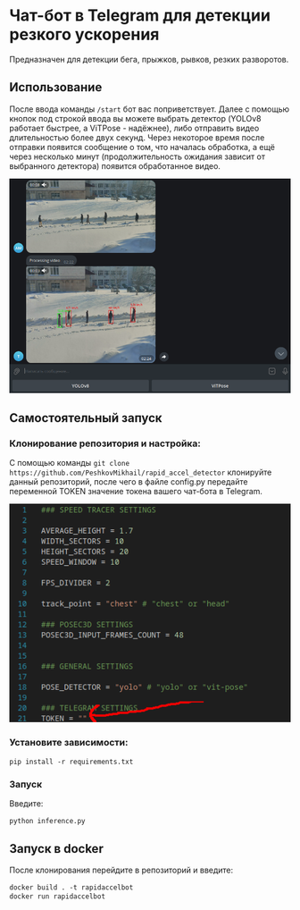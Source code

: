 # Чат-бот в Telegram для детекции резкого ускорения
Предназначен для детекции бега, прыжков, рывков, резких разворотов.
## Использование
После ввода команды `/start` бот вас поприветствует. Далее с помощью кнопок под строкой ввода вы можете выбрать детектор (YOLOv8 работает быстрее, а ViTPose - надёжнее), либо отправить видео длительностью более двух секунд. Через некоторое время после отправки появится сообщение о том, что началась обработка, а ещё через несколько минут (продолжительность ожидания зависит от выбранного детектора) появится обработанное видео.

![Screenshot Telegram.](./images/Screenshot_telegram.png)
## Самостоятельный запуск
### Клонирование репозитория и настройка:
С помощью команды `git clone https://github.com/PeshkovMikhail/rapid_accel_detector` клонируйте данный репозиторий, после чего в файле config.py передайте переменной TOKEN значение токена вашего чат-бота в Telegram.

![Screenshot VS Code](./images/Screenshot_vsCode.png)

### Установите зависимости:
```
pip install -r requirements.txt
```

### Запуск
Введите:
```
python inference.py
```
## Запуск в docker
После клонирования перейдите в репозиторий и введите:
```
docker build . -t rapidaccelbot
docker run rapidaccelbot
```